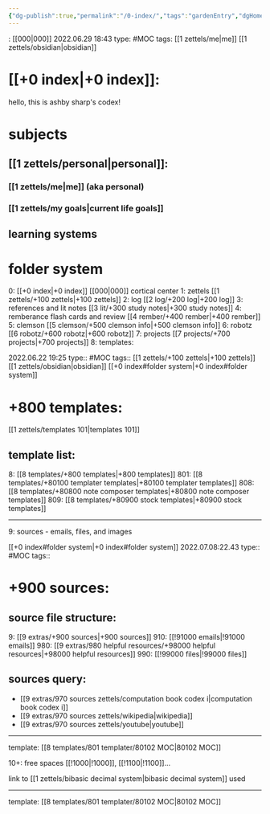```yaml
---
{"dg-publish":true,"permalink":"/0-index/","tags":"gardenEntry","dgHomeLink":true,"dgPassFrontmatter":false}
---
```


: [[000|000]]
2022.06.29 18:43
type: #MOC
tags: [[1 zettels/me|me]] [[1 zettels/obsidian|obsidian]]

# [[+0 index|+0 index]]:
hello, this is ashby sharp's codex!

# subjects

## [[1 zettels/personal|personal]]:

<div class="transclusion internal-embed is-loaded"><div class="markdown-embed">

<div class="markdown-embed-title">



</div>



### [[1 zettels/me|me]] (aka personal)
### [[1 zettels/my goals|current life goals]] 



</div></div>


## learning systems



# folder system
0:
	[[+0 index|+0 index]]
	[[000|000]] cortical center
1: zettels
	[[1 zettels/+100 zettels|+100 zettels]]
2: log
	[[2 log/+200 log|+200 log]]
3: references and lit notes
	[[3 lit/+300 study notes|+300 study notes]]
4: remberance flash cards and review
	[[4 rember/+400 rember|+400 rember]]
5: clemson
	[[5 clemson/+500 clemson info|+500 clemson info]]
6: robotz
	[[6 robotz/+600 robotz|+600 robotz]]
7: projects
	[[7 projects/+700 projects|+700 projects]]
8: templates:
	
<div class="transclusion internal-embed is-loaded"><div class="markdown-embed">

<div class="markdown-embed-title">



</div>

2022.06.22 19:25
type:: #MOC
tags:: [[1 zettels/+100 zettels|+100 zettels]] [[1 zettels/obsidian|obsidian]]
[[+0 index#folder system|+0 index#folder system]]
# +800 templates:
[[1 zettels/templates 101|templates 101]]

## template list:
8: [[8 templates/+800 templates|+800 templates]]
	801: [[8 templates/+80100 templater templates|+80100 templater templates]]
	808: [[8 templates/+80800 note composer templates|+80800 note composer templates]]
	809: [[8 templates/+80900 stock templates|+80900 stock templates]]

---


</div></div>

9: sources - emails, files, and images
	
<div class="transclusion internal-embed is-loaded"><div class="markdown-embed">

<div class="markdown-embed-title">



</div>

[[+0 index#folder system|+0 index#folder system]]
2022.07.08:22.43
type:: #MOC
tags:: 

# +900 sources:
## source file structure:

9: [[9 extras/+900 sources|+900 sources]]
	910: [[!91000 emails|!91000 emails]]
	980: [[9 extras/980 helpful resources/+98000 helpful resources|+98000 helpful resources]]
	990: [[!99000 files|!99000 files]]

## sources query:
- [[9 extras/970 sources zettels/computation book codex i|computation book codex i]]
- [[9 extras/970 sources zettels/wikipedia|wikipedia]]
- [[9 extras/970 sources zettels/youtube|youtube]]


---
template: [[8 templates/801 templater/80102 MOC|80102 MOC]]


</div></div>

10+: free spaces
	[[!1000|!1000]], [[!1100|!1100]]...

link to [[1 zettels/bibasic decimal system|bibasic decimal system]] used

---
template: [[8 templates/801 templater/80102 MOC|80102 MOC]]
